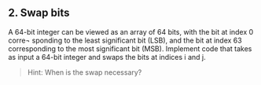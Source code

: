 ## 2. Swap bits

A 64-bit integer can be viewed as an array of 64 bits, with the bit at index 0 corre¬
sponding to the least significant bit (LSB), and the bit at index 63 corresponding to
the most significant bit (MSB). Implement code that takes as input a 64-bit integer
and swaps the bits at indices i and j.

>Hint: When is the swap necessary?